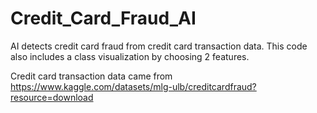 # Credit_Card_Fraud_AI
AI detects credit card fraud from credit card transaction data. This code also includes a class visualization by choosing 2 features.

Credit card transaction data came from https://www.kaggle.com/datasets/mlg-ulb/creditcardfraud?resource=download
